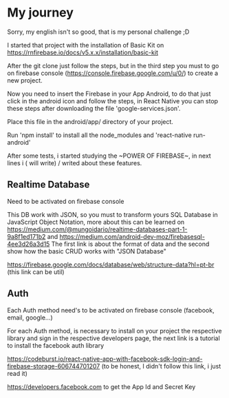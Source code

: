 # My journey

Sorry, my english isn't so good, that is my personal challenge ;D

I started that project with the installation of Basic Kit on https://rnfirebase.io/docs/v5.x.x/installation/basic-kit

After the git clone just follow the steps, but in the third step you must to go on firebase console (https://console.firebase.google.com/u/0/) to create a new project.

Now you need to insert the Firebase in your App Android, to do that just click in the android icon and follow the steps, in React Native you can stop these steps after downloading the file 'google-services.json'.

Place this file in the android/app/ directory of your project.

Run 'npm install' to install all the node_modules and 'react-native run-android'

After some tests, i started studying the ~POWER OF FIREBASE~, in next lines i ( will write) / writed about these features.

## Realtime Database

Need to be activated on firebase console

This DB work with JSON, so you must to transform yours SQL Database in JavaScript Object Notation, more about this can be learned on https://medium.com/@mungoidario/realtime-databases-part-1-9a8f1ed171b2 and https://medium.com/android-dev-moz/firebasesql-4ee3d26a3d15 
The first link is about the format of data and the second show how the basic CRUD works with "JSON Database"

https://firebase.google.com/docs/database/web/structure-data?hl=pt-br (this link can be util)

## Auth

Each Auth method need's to be activated on firebase console (facebook, email, google...)

For each Auth method, is necessary to install on your project the respective library and sign in the respective developers page, the next link is a tutorial to install the facebook auth library

https://codeburst.io/react-native-app-with-facebook-sdk-login-and-firebase-storage-606744701207 (to be honest, I didn't follow this link, i just read it)

https://developers.facebook.com to get the App Id and Secret Key


